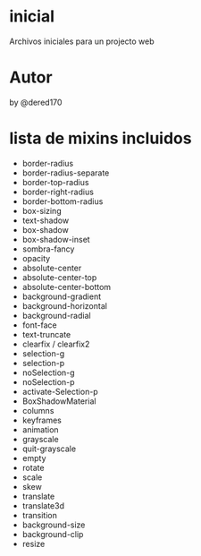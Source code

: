 # inicial
Archivos iniciales para un projecto web
# Autor
by @dered170
# lista de mixins incluidos
* border-radius
* border-radius-separate
* border-top-radius
* border-right-radius
* border-bottom-radius
* box-sizing
* text-shadow
* box-shadow
* box-shadow-inset
* sombra-fancy
* opacity
* absolute-center
* absolute-center-top
* absolute-center-bottom
* background-gradient
* background-horizontal
* background-radial
* font-face
* text-truncate
* clearfix / clearfix2
* selection-g
* selection-p
* noSelection-g
* noSelection-p
* activate-Selection-p
* BoxShadowMaterial
* columns
* keyframes
* animation
* grayscale
* quit-grayscale
* empty
* rotate
* scale
* skew 
* translate
* translate3d
* transition
* background-size
* background-clip
* resize
